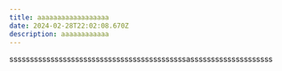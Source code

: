 ```yaml
---
title: aaaaaaaaaaaaaaaaaa
date: 2024-02-28T22:02:08.670Z
description: aaaaaaaaaaaa
---
```

sssssssssssssssssssssssssssssssssssssssssssassssssssssssssssssss

```

```